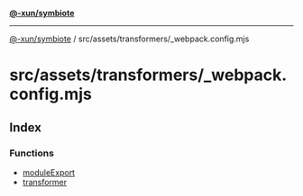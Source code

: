 [**@-xun/symbiote**](../../../../README.md)

***

[@-xun/symbiote](../../../../README.md) / src/assets/transformers/\_webpack.config.mjs

# src/assets/transformers/\_webpack.config.mjs

## Index

### Functions

- [moduleExport](functions/moduleExport.md)
- [transformer](functions/transformer.md)

